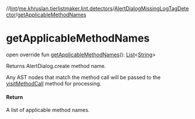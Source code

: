 //[lint](../../../index.md)/[me.khruslan.tierlistmaker.lint.detectors](../index.md)/[AlertDialogMissingLogTagDetector](index.md)/[getApplicableMethodNames](get-applicable-method-names.md)

# getApplicableMethodNames

open override fun [getApplicableMethodNames](get-applicable-method-names.md)(): [List](https://kotlinlang.org/api/latest/jvm/stdlib/kotlin.collections/-list/index.html)&lt;[String](https://kotlinlang.org/api/latest/jvm/stdlib/kotlin/-string/index.html)&gt;

Returns AlertDialog.create method name.

Any AST nodes that match the method call will be passed to the [visitMethodCall](visit-method-call.md) method for processing.

#### Return

A list of applicable method names.
